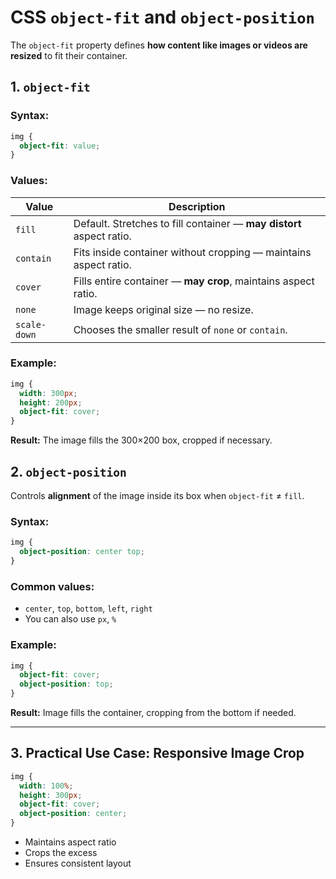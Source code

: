 # CSS `object-fit` and `object-position`

The `object-fit` property defines **how content like images or videos are resized** to fit their container.

## 1. `object-fit`

### Syntax:

```css
img {
  object-fit: value;
}
```

### Values:

| Value        | Description                                                          |
| ------------ | -------------------------------------------------------------------- |
| `fill`       | Default. Stretches to fill container — **may distort** aspect ratio. |
| `contain`    | Fits inside container without cropping — maintains aspect ratio.     |
| `cover`      | Fills entire container — **may crop**, maintains aspect ratio.       |
| `none`       | Image keeps original size — no resize.                               |
| `scale-down` | Chooses the smaller result of `none` or `contain`.                   |

### Example:

```css
img {
  width: 300px;
  height: 200px;
  object-fit: cover;
}
```

**Result:** The image fills the 300×200 box, cropped if necessary.

## 2. `object-position`

Controls **alignment** of the image inside its box when `object-fit` ≠ `fill`.

### Syntax:

```css
img {
  object-position: center top;
}
```

### Common values:

* `center`, `top`, `bottom`, `left`, `right`
* You can also use `px`, `%`

### Example:

```css
img {
  object-fit: cover;
  object-position: top;
}
```

**Result:** Image fills the container, cropping from the bottom if needed.

---

## 3. Practical Use Case: Responsive Image Crop

```css
img {
  width: 100%;
  height: 300px;
  object-fit: cover;
  object-position: center;
}
```

* Maintains aspect ratio
* Crops the excess
* Ensures consistent layout
